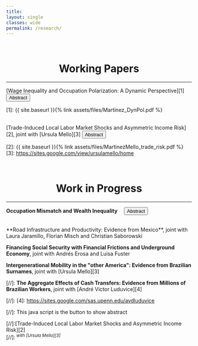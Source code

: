 ```yaml
---
title: 
layout: single
classes: wide
permalink: /research/
---
```

<br/> 


# <center> Working Papers </center>
- - -

[Wage Inequality and Occupation Polarization: A Dynamic Perspective][1] 
&emsp;<button onclick="visib('polariz')" class="btn btn--inverse btn--small"> Abstract </button>

<div id="polariz" style="display: none; text-align: justify; line-height: 1.2" ><small>
In this paper, I argue that job polarization, the disappearing of middle wage occupations, can have long lasting effects in the U.S. wage structure. I suggest that, by changing the cross-cohort occupational structure, polarization can impact returns to experience and future wages. Firstly, I document that polarization has different impact across workers of different ages and education. Young workers disproportionally moved to low and high wage occupations in comparison to old workers, with significant differences between educational groups. Secondly, I document substantial heterogeneity in the level and growth of the returns to experience by occupation. Using an overlapping generations model with endogenous education and occupational choice, I show that if there exist complementarities between young and old labor, job polarization can affect the returns to experience. Quantitatively, I use the model to estimate the effect of technological and  demographic changes in the U.S. wage structure accounting for the transition dynamics. During the transition, because of cohort imbalances and occupation switching costs, inequality is higher: college premium can be almost 10% higher than in the steady state and the relative wage of the median with respect to the top occupation is 12% worse. This culminates in a clear policy recommendation: the decrease of occupation switching costs, accelerating the transition and increasing wages of vulnerable groups.
</small></div>


[1]: {{ site.baseurl }}{% link assets/files/Martinez_DynPol.pdf %}

<br/> 
[Trade-Induced Local Labor Market Shocks and Asymmetric Income Risk][2], joint with [Ursula Mello][3] 
<button onclick="visib('trade_risk')" class="btn btn--inverse btn--small"> Abstract </button>

<div id="trade_risk" style="display: none; text-align: justify; line-height: 1.2" ><small>
This paper investigates empirically the relationship between international trade and inequality in Brazil. In particular, we inspect how exogenous supply and demand shocks affect labor income risk in different regions between 2000 and 2012. Using a longitudinal administrative data set, we find considerable regional heterogeneity in the second and higher moments of the individual income growth distribution. Then, exploiting initial regional sectorial composition, we evaluate the impact of the increase in the Brazil-China trade flows on the dispersion, asymmetry and tails of these distributions. Results indicate that Chinese imports increase the dispersion of income risk. This effect is asymmetrical, since part of the effect comes from the growth of permanent negative shocks relatively to positive ones. The welfare losses of such an increase in risk can be substantial. Through the lens of an incomplete market model, an unborn individual would be willing to forgo up to 7.62% of his consumption to not be part of this riskier labor market. 
</small></div>



[2]: {{ site.baseurl }}{% link assets/files/MartinezMello_trade_risk.pdf %}
[3]: https://sites.google.com/view/ursulamello/home


<br/> 

# <center> Work in Progress </center>
- - -

**Occupation Mismatch and Wealth Inequality** 
&emsp;<button onclick="visib('occ_mism')" class="btn btn--inverse btn--small"> Abstract </button>

<div id="occ_mism" style="display: none; text-align: justify; line-height: 1.2" ><small>
In this paper, I study the relationship between occupational mismatch and wealth inequality. Using the NLSY79 combined with occupational requirements from the ONET, I show that (i) there is a negative correlation between wealth and under match but no correlation for over match; (ii) this correlation is stronger for young individuals and (iii) under matched individuals have lower future earnings. I show that this is consistent with a life-cycle model with search and on-the-job human capital accumulation. Wealth-poor workers have shorter unemployment spells and accept jobs in mismatched occupations. Nevertheless, they have lower wage growth and lower lifetime income than their wealth-rich counterparts. This implies a trade-off between consumption insurance and higher future wage. Then, I discuss the implications of an increase in age-dependent unemployment benefits.
</small></div>


<br/> 
**Road Infrastructure and Productivity: Evidence from Mexico**, joint with Laura Jaramillo, Florian Misch and Christian Saborowski

**Financing Social Security with Financial Frictions and Underground Economy**, joint with Andrés Erosa and Luisa Fuster

**Intergenerational Mobility in the "other America": Evidence from Brazilian Surnames**, joint with [Ursula Mello][3] 

[//]: **The Aggregate Effects of Cash Transfers: Evidence from Millions of Brazilian Workers**, joint with [André Victor Luduvice][4] 

[//]: [4]: https://sites.google.com/sas.upenn.edu/avdluduvice





[//]: This java script is the button to show abstract
<script>
 function visib(id) {
  var x = document.getElementById(id);
  if (x.style.display === "block") {
    x.style.display = "none";
  } else {
    x.style.display = "block";
  }
}
</script>

[//]:[Trade-Induced Local Labor Market Shocks and Asymmetric Income Risk][2]<br/> 
[//]:<sup> *with [Ursula Mello][3]* <sup>    